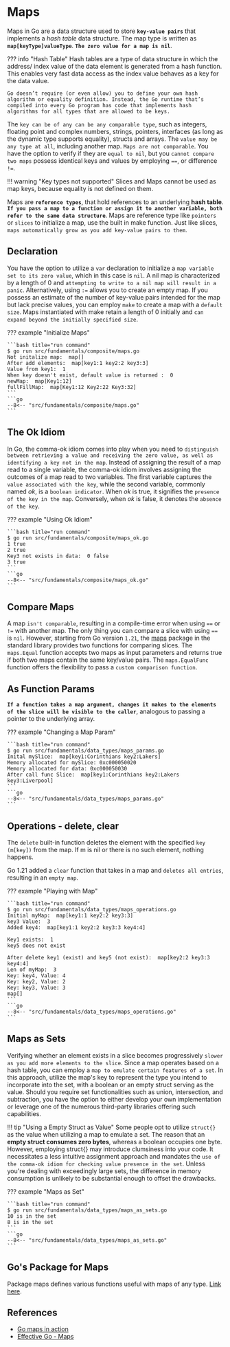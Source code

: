 # Maps

Maps in Go are a data structure used to store **`key-value pairs`** that implements a *hash table* data structure. The map type is written as **`map[keyType]valueType`**. **`The zero value for a map is nil`**.

??? info "Hash Table"
    Hash tables are a type of data structure in which the address/ index value of the data element is generated from a hash function. This enables very fast data access as the index value behaves as a key for the data value.

    Go doesn’t require (or even allow) you to define your own hash algorithm or equality definition. Instead, the Go runtime that’s compiled into every Go program has code that implements hash algorithms for all types that are allowed to be keys.

The `key can be of any can be any comparable type`, such as integers, floating point and complex numbers, strings, pointers, interfaces (as long as the dynamic type supports equality), structs and arrays. The `value may be any type at all`, including another map. `Maps are not comparable`. You have the option to verify if they are `equal to nil`, but you `cannot compare two maps` possess identical keys and values by employing `==`, or difference `!=`.

!!! warning "Key types not supported"
    Slices and Maps cannot be used as map keys, because equality is not defined on them.

Maps are **`reference types`**, that hold references to an underlying **hash table**. **`If you pass a map to a function or assign it to another variable, both refer to the same data structure`**. Maps are reference type like `pointers` or `slices` to initialize a map, use the built in make function. Just like slices, `maps automatically grow as you add key-value pairs to them`.

## Declaration

You have the option to utilize a `var` declaration to initialize a `map variable set to its zero value`, which in this case is `nil`. A nil map is characterized by a length of 0 and `attempting to write to a nil map will result in a panic`. Alternatively, using `:=` allows you to create an empty map. If you possess an estimate of the number of key-value pairs intended for the map but lack precise values, you can employ `make` to create a map with a `default size`. Maps instantiated with make retain a length of 0 initially and `can expand beyond the initially specified size`.

??? example "Initialize Maps"

    ```bash title="run command"
    $ go run src/fundamentals/composite/maps.go
    Not initalize map:  map[]
    After add elements:  map[key1:1 key2:2 key3:3]
    Value from key1:  1
    When key doesn't exist, default value is returned :  0
    newMap:  map[Key1:12]
    fullFillMap:  map[Key1:12 Key2:22 Key3:32]
    ```
    ```go
    --8<-- "src/fundamentals/composite/maps.go"
    ```

## The Ok Idiom

In Go, the comma-ok idiom comes into play when you need to `distinguish between retrieving a value and receiving the zero value, as well as identifying a key not in the map`. Instead of assigning the result of a map read to a single variable, the comma-ok idiom involves assigning the outcomes of a map read to two variables. The first variable captures the `value associated with the key`, while the second variable, commonly named *ok*, is a `boolean indicator`. When *ok* is true, it signifies the `presence of the key in the map`. Conversely, when *ok* is false, it denotes the `absence of the key`.

??? example "Using Ok Idiom"

    ```bash title="run command"
    $ go run src/fundamentals/composite/maps_ok.go
    1 true
    2 true
    Key3 not exists in data:  0 false
    3 true
    ```
    ```go
    --8<-- "src/fundamentals/composite/maps_ok.go"
    ```

## Compare Maps

A map `isn't comparable`, resulting in a compile-time error when using `==` or `!=` with another map. The only thing you can compare a slice with using `==` is `nil`. However, starting from Go version `1.21`, the [maps](#gos-package-for-maps) package in the standard library provides two functions for comparing slices. The `maps.Equal` function accepts two maps as input parameters and returns true if both two maps contain the same key/value pairs. The `maps.EqualFunc` function offers the flexibility to pass a `custom comparison function`.

## As Function Params

**`If a function takes a map argument, changes it makes to the elements of the slice will be visible to the caller`**, analogous to passing a pointer to the underlying array.

??? example "Changing a Map Param"

    ```bash title="run command"
    $ go run src/fundamentals/data_types/maps_params.go
    Inital mySlice:  map[key1:Corinthians key2:Lakers]
    Memory allocated for mySlice: 0xc000050020
    Memory allocated for data: 0xc000050030
    After call func Slice:  map[key1:Corinthians key2:Lakers key3:Liverpool]
    ```
    ```go
    --8<-- "src/fundamentals/data_types/maps_params.go"
    ```

## Operations - delete, clear

The `delete` built-in function deletes the element with the specified `key (m[key])` from the map. If m is nil or there is no such element, nothing happens.

Go 1.21 added a `clear` function that takes in a map and `deletes all entries`, resulting in an `empty map`.

??? example "Playing with Map"

    ```bash title="run command"
    $ go run src/fundamentals/data_types/maps_operations.go
    Initial myMap:  map[key1:1 key2:2 key3:3]
    key3 Value:  3
    Added key4:  map[key1:1 key2:2 key3:3 key4:4]

    Key1 exists:  1
    key5 does not exist

    After delete key1 (exist) and key5 (not exist):  map[key2:2 key3:3 key4:4]
    Len of myMap:  3
    Key: key4, Value: 4
    Key: key2, Value: 2
    Key: key3, Value: 3
    map[]
    ```
    ```go
    --8<-- "src/fundamentals/data_types/maps_operations.go"
    ```

## Maps as Sets

Verifying whether an element exists in a slice becomes progressively `slower as you add more elements to the slice`. Since a map operates based on a hash table, you can employ a `map to emulate certain features of a set`. In this approach, utilize the map's key to represent the type you intend to incorporate into the set, with a boolean or an empty struct serving as the value. Should you require set functionalities such as union, intersection, and subtraction, you have the option to either develop your own implementation or leverage one of the numerous third-party libraries offering such capabilities.

!!! tip "Using a Empty Struct as Value"
    Some people opt to utilize `struct{}` as the value when utilizing a map to emulate a set. The reason that an **empty struct consumes zero bytes**, whereas a boolean occupies one byte. However, employing struct{} may introduce clumsiness into your code. It necessitates a less intuitive assignment approach and mandates the `use of the comma-ok idiom for checking value presence in the set`. Unless you're dealing with exceedingly large sets, the difference in memory consumption is unlikely to be substantial enough to offset the drawbacks.

??? example "Maps as Set"

    ```bash title="run command"
    $ go run src/fundamentals/data_types/maps_as_sets.go
    10 is in the set
    8 is in the set
    ```
    ```go
    --8<-- "src/fundamentals/data_types/maps_as_sets.go"
    ```

## Go's Package for Maps

Package maps defines various functions useful with maps of any type. [Link here](https://pkg.go.dev/golang.org/x/exp/maps).

## References

- [Go maps in action](https://go.dev/blog/maps)
- [Effective Go - Maps](https://go.dev/doc/effective_go#maps)
